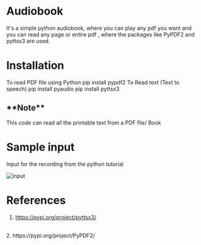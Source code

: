 # Audiobook
It's a simple python audiobook, where you can play any pdf you want and you can read any page or entire pdf , where the packages like PyPDF2 and pyttsx3  are used.

<h1> Installation</h1>

To read PDF file using Python pip install pypdf2 To Read text (Text to speech) pip install pyaudio pip install pyttsx3

<h2>**Note** </h2>
This code can read all the printable text from a PDF file/ Book

<h1>Sample input</h1>

Input for the recording from the python tutorial

![input](https://user-images.githubusercontent.com/70971734/140655736-e3ea7274-7416-40dc-9f21-4b83811be6b3.jpeg)

<h1>References</h1>

1. https://pypi.org/project/pyttsx3/
<br>
2. https://pypi.org/project/PyPDF2/
 

